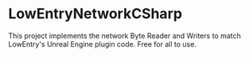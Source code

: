 # LowEntryNetworkCSharp

This project implements the network Byte Reader and Writers to match LowEntry's Unreal Engine plugin code.
Free for all to use.
